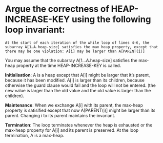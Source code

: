 # Argue the correctness of HEAP-INCREASE-KEY using the following loop invariant:

    At the start of each iteration of the while loop of lines 4-6, the subarray A[1…A.heap-size] satisfies the max heap property, except that there may be one violation: A[i] may be larger than A[PARENT(i)]

You may assume that the subarray A[1…A.heap-size] satisfies the max-heap property at the time HEAP-INCREASE-KEY is called.

**Initialisation**: A is a heap except that A[i] might be larger that it’s parent, because it has been modified. A[i] is larger than its children, because otherwise the guard clause would fail and the loop will not be entered. (the new value is larger than the old value and the old value is larger than the children).

**Maintenance**: When we exchange A[i] with its parent, the max-heap property is satisified except that now A[PARENT(i)] might be larger than its parent. Changing i to its parent maintains the invariant.

**Termination**: The loop terminates whenever the heap is exhausted or the max-heap property for A[i] and its parent is preserved. At the loop termination, A is a max-heap.
